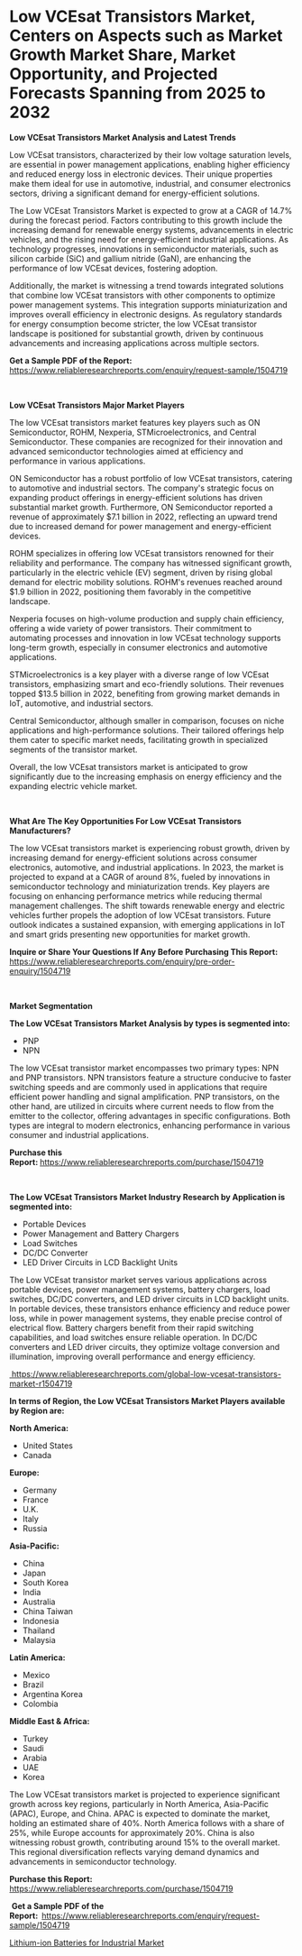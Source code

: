 <p><h1>Low VCEsat Transistors Market, Centers on Aspects such as Market Growth Market Share, Market Opportunity, and Projected Forecasts Spanning from 2025 to 2032</h1></p><p><strong>Low VCEsat Transistors Market Analysis and Latest Trends</strong></p>
<p><p>Low VCEsat transistors, characterized by their low voltage saturation levels, are essential in power management applications, enabling higher efficiency and reduced energy loss in electronic devices. Their unique properties make them ideal for use in automotive, industrial, and consumer electronics sectors, driving a significant demand for energy-efficient solutions.</p><p>The Low VCEsat Transistors Market is expected to grow at a CAGR of 14.7% during the forecast period. Factors contributing to this growth include the increasing demand for renewable energy systems, advancements in electric vehicles, and the rising need for energy-efficient industrial applications. As technology progresses, innovations in semiconductor materials, such as silicon carbide (SiC) and gallium nitride (GaN), are enhancing the performance of low VCEsat devices, fostering adoption.</p><p>Additionally, the market is witnessing a trend towards integrated solutions that combine low VCEsat transistors with other components to optimize power management systems. This integration supports miniaturization and improves overall efficiency in electronic designs. As regulatory standards for energy consumption become stricter, the low VCEsat transistor landscape is positioned for substantial growth, driven by continuous advancements and increasing applications across multiple sectors.</p></p>
<p><strong>Get a Sample PDF of the Report:&nbsp;</strong> <a href="https://www.reliableresearchreports.com/enquiry/request-sample/1504719?utm_campaign=2243&utm_medium=2&utm_source=Github&utm_content=ia&utm_term=23032025&utm_id=low-vcesat-transistors">https://www.reliableresearchreports.com/enquiry/request-sample/1504719</a></p>
<p>&nbsp;</p>
<p><strong>Low VCEsat Transistors Major Market Players</strong></p>
<p><p>The low VCEsat transistors market features key players such as ON Semiconductor, ROHM, Nexperia, STMicroelectronics, and Central Semiconductor. These companies are recognized for their innovation and advanced semiconductor technologies aimed at efficiency and performance in various applications.</p><p>ON Semiconductor has a robust portfolio of low VCEsat transistors, catering to automotive and industrial sectors. The company's strategic focus on expanding product offerings in energy-efficient solutions has driven substantial market growth. Furthermore, ON Semiconductor reported a revenue of approximately $7.1 billion in 2022, reflecting an upward trend due to increased demand for power management and energy-efficient devices.</p><p>ROHM specializes in offering low VCEsat transistors renowned for their reliability and performance. The company has witnessed significant growth, particularly in the electric vehicle (EV) segment, driven by rising global demand for electric mobility solutions. ROHM's revenues reached around $1.9 billion in 2022, positioning them favorably in the competitive landscape.</p><p>Nexperia focuses on high-volume production and supply chain efficiency, offering a wide variety of power transistors. Their commitment to automating processes and innovation in low VCEsat technology supports long-term growth, especially in consumer electronics and automotive applications.</p><p>STMicroelectronics is a key player with a diverse range of low VCEsat transistors, emphasizing smart and eco-friendly solutions. Their revenues topped $13.5 billion in 2022, benefiting from growing market demands in IoT, automotive, and industrial sectors.</p><p>Central Semiconductor, although smaller in comparison, focuses on niche applications and high-performance solutions. Their tailored offerings help them cater to specific market needs, facilitating growth in specialized segments of the transistor market.</p><p>Overall, the low VCEsat transistors market is anticipated to grow significantly due to the increasing emphasis on energy efficiency and the expanding electric vehicle market.</p></p>
<p>&nbsp;</p>
<p><strong>What Are The Key Opportunities For Low VCEsat Transistors Manufacturers?</strong></p>
<p><p>The low VCEsat transistors market is experiencing robust growth, driven by increasing demand for energy-efficient solutions across consumer electronics, automotive, and industrial applications. In 2023, the market is projected to expand at a CAGR of around 8%, fueled by innovations in semiconductor technology and miniaturization trends. Key players are focusing on enhancing performance metrics while reducing thermal management challenges. The shift towards renewable energy and electric vehicles further propels the adoption of low VCEsat transistors. Future outlook indicates a sustained expansion, with emerging applications in IoT and smart grids presenting new opportunities for market growth.</p></p>
<p><strong>Inquire or Share Your Questions If Any Before Purchasing This Report:</strong> <a href="https://www.reliableresearchreports.com/enquiry/pre-order-enquiry/1504719?utm_campaign=2243&utm_medium=2&utm_source=Github&utm_content=ia&utm_term=23032025&utm_id=low-vcesat-transistors">https://www.reliableresearchreports.com/enquiry/pre-order-enquiry/1504719</a></p>
<p>&nbsp;</p>
<p><strong>Market Segmentation</strong></p>
<p><strong>The Low VCEsat Transistors Market Analysis by types is segmented into:</strong></p>
<p><ul><li>PNP</li><li>NPN</li></ul></p>
<p><p>The low VCEsat transistor market encompasses two primary types: NPN and PNP transistors. NPN transistors feature a structure conducive to faster switching speeds and are commonly used in applications that require efficient power handling and signal amplification. PNP transistors, on the other hand, are utilized in circuits where current needs to flow from the emitter to the collector, offering advantages in specific configurations. Both types are integral to modern electronics, enhancing performance in various consumer and industrial applications.</p></p>
<p><strong>Purchase this Report:&nbsp;</strong><a href="https://www.reliableresearchreports.com/purchase/1504719?utm_campaign=2243&utm_medium=2&utm_source=Github&utm_content=ia&utm_term=23032025&utm_id=low-vcesat-transistors">https://www.reliableresearchreports.com/purchase/1504719</a></p>
<p>&nbsp;</p>
<p><strong>The Low VCEsat Transistors Market Industry Research by Application is segmented into:</strong></p>
<p><ul><li>Portable Devices</li><li>Power Management and Battery Chargers</li><li>Load Switches</li><li>DC/DC Converter</li><li>LED Driver Circuits in LCD Backlight Units</li></ul></p>
<p><p>The Low VCEsat transistor market serves various applications across portable devices, power management systems, battery chargers, load switches, DC/DC converters, and LED driver circuits in LCD backlight units. In portable devices, these transistors enhance efficiency and reduce power loss, while in power management systems, they enable precise control of electrical flow. Battery chargers benefit from their rapid switching capabilities, and load switches ensure reliable operation. In DC/DC converters and LED driver circuits, they optimize voltage conversion and illumination, improving overall performance and energy efficiency.</p></p>
<p><a href="https://www.reliableresearchreports.com/global-low-vcesat-transistors-market-r1504719?utm_campaign=2243&utm_medium=2&utm_source=Github&utm_content=ia&utm_term=23032025&utm_id=low-vcesat-transistors">&nbsp;https://www.reliableresearchreports.com/global-low-vcesat-transistors-market-r1504719</a></p>
<p><strong>In terms of Region, the Low VCEsat Transistors Market Players available by Region are:</strong></p>
<p>
    <p> <strong> North America: </strong>
        <ul>
            <li>United States</li>
            <li>Canada</li>
        </ul>
        </p> 
    <p> <strong> Europe: </strong>
        <ul>
            <li>Germany</li>
            <li>France</li>
            <li>U.K.</li>
            <li>Italy</li>
            <li>Russia</li>
        </ul>
        </p> 
    <p> <strong> Asia-Pacific: </strong>
        <ul>
            <li>China</li>
            <li>Japan</li>
            <li>South Korea</li>
            <li>India</li>
            <li>Australia</li>
            <li>China Taiwan</li>
            <li>Indonesia</li>
            <li>Thailand</li>
            <li>Malaysia</li>
        </ul>
        </p> 
    <p> <strong> Latin America: </strong>
        <ul>
            <li>Mexico</li>
            <li>Brazil</li>
            <li>Argentina Korea</li>
            <li>Colombia</li>
        </ul>
        </p> 
    <p> <strong> Middle East & Africa: </strong>
        <ul>
            <li>Turkey</li>
            <li>Saudi</li>
            <li>Arabia</li>
            <li>UAE</li>
            <li>Korea</li>
        </ul>
    </p>
    </p>
<p><p>The Low VCEsat transistors market is projected to experience significant growth across key regions, particularly in North America, Asia-Pacific (APAC), Europe, and China. APAC is expected to dominate the market, holding an estimated share of 40%. North America follows with a share of 25%, while Europe accounts for approximately 20%. China is also witnessing robust growth, contributing around 15% to the overall market. This regional diversification reflects varying demand dynamics and advancements in semiconductor technology.</p></p>
<p><strong>Purchase this Report: </strong><a href="https://www.reliableresearchreports.com/purchase/1504719?utm_campaign=2243&utm_medium=2&utm_source=Github&utm_content=ia&utm_term=23032025&utm_id=low-vcesat-transistors">https://www.reliableresearchreports.com/purchase/1504719</a></p>
<p>&nbsp;<strong>Get a Sample PDF of the Report:&nbsp;&nbsp;</strong><a href="https://www.reliableresearchreports.com/enquiry/request-sample/1504719?utm_campaign=2243&utm_medium=2&utm_source=Github&utm_content=ia&utm_term=23032025&utm_id=low-vcesat-transistors">https://www.reliableresearchreports.com/enquiry/request-sample/1504719</a></p>
<p><strong></strong></p>
<p><p><a href="https://github.com/norbeludie83/Market-Research-Report-List-1/blob/main/lithium-ion-batteries-for-industrial-market.md?utm_campaign=2243&utm_medium=2&utm_source=Github&utm_content=ia&utm_term=23032025&utm_id=low-vcesat-transistors">Lithium-ion Batteries for Industrial Market</a></p></p>